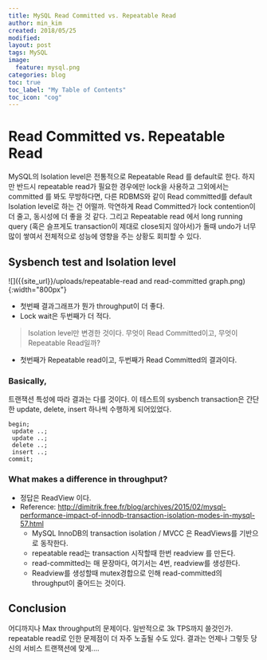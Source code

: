 ```yaml
---
title: MySQL Read Committed vs. Repeatable Read
author: min_kim
created: 2018/05/25
modified:
layout: post
tags: MySQL
image:
  feature: mysql.png
categories: blog
toc: true
toc_label: "My Table of Contents"
toc_icon: "cog"
---
```



# Read Committed vs. Repeatable Read
MySQL의 Isolation level은 전통적으로 Repeatable Read 를 default로 한다.
하지만 반드시 repeatable read가 필요한 경우에만 lock을 사용하고 그외에서는 committed 를 봐도 무방하다면, 다른 RDBMS와 같이 Read committed를 default Isolation level로 하는 건 어떨까.
막연하게 Read Committed가 lock contention이 더 줄고, 동시성에 더 좋을 것 같다.
그리고 Repeatable read 에서 long running query (혹은 슬프게도 transaction이 제대로 close되지 않아서)가 돌때 undo가 너무 많이 쌓여서 전체적으로 성능에 영향을 주는 상황도 회피할 수 있다.

## Sysbench test and Isolation level
![]({{site_url}}/uploads/repeatable-read and read-committed graph.png){:width="800px"}
- 첫번째 결과그래프가 뭔가 throughput이 더 좋다.
- Lock wait은 두번째가 더 적다.

> Isolation level만 변경한 것이다. 무엇이 Read Committed이고, 무엇이  Repeatable Read일까?

- 첫번째가 Repeatable read이고, 두번째가 Read Committed의 결과이다.

### Basically,
트랜잭션 특성에 따라 결과는 다를 것이다.
이 테스트의 sysbench transaction은 간단한 update, delete, insert 하나씩 수행하게 되어있었다.
```
begin;
 update ..;
 update ..;
 delete ..;
 insert ..;
commit;
```

### What makes a difference in throughput?
- 정답은 ReadView 이다.
- Reference: http://dimitrik.free.fr/blog/archives/2015/02/mysql-performance-impact-of-innodb-transaction-isolation-modes-in-mysql-57.html
  - MySQL InnoDB의 transaction isolation / MVCC 은 ReadViews를 기반으로 동작한다.
  - repeatable read는 transaction 시작할때 한번 readview 를 만든다.
  - read-committed는 매 문장마다, 여기서는 4번, readview를 생성한다.
  - Readview를 생성할때 mutex경합으로 인해 read-committed의 throughput이 줄어드는 것이다.

## Conclusion
어디까지나 Max throughput의 문제이다.
일반적으로 3k TPS까지 쓸것인가. repeatable read로 인한 문제점이 더 자주 노출될 수도 있다.
결과는 언제나 그렇듯 당신의 서비스 트랜잭션에 맞게....
